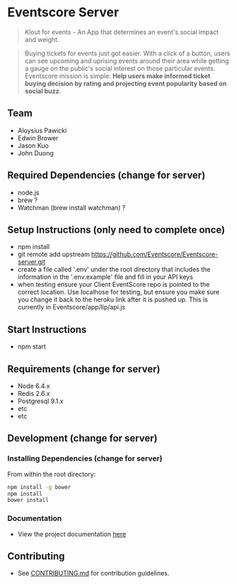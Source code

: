 # Eventscore Server

> Klout for events - An App that determines an event's social impact and weight.

> Buying tickets for events just got easier. With a click of a button, users can see upcoming and uprising events around their area while getting a gauge on the public's social interest on those particular events. Eventscore mission is simple: **Help users make informed ticket buying decision by rating and projecting event popularity based on social buzz**.

## Team

- Aloysius Pawicki
- Edwin Brower
- Jason Kuo
- John Duong

## Required Dependencies (change for server)
- node.js 
- brew ?
- Watchman (brew install watchman) ?

## Setup Instructions (only need to complete once)

- npm install
- git remote add upstream https://github.com/Eventscore/Eventscore-server.git
- create a file called '.env' under the root directory that includes the information in the '.env.example' file and fill in your API keys
- when testing ensure your Client EventScore repo is pointed to the correct location. Use localhose for testing, but ensure you make sure you change it back to the heroku link after it is pushed up. This is currently in Eventscore/app/lip/api.js

## Start Instructions
- npm start

## Requirements (change for server)

- Node 6.4.x
- Redis 2.6.x
- Postgresql 9.1.x
- etc
- etc

## Development (change for server)

### Installing Dependencies (change for server)

From within the root directory:

```sh
npm install -g bower
npm install
bower install
```

### Documentation

- View the project documentation [here](https://docs.google.com/document/d/1bOhUhUnwRuyP1Lwo77mrFLjlYe-N_BVRGO15Y5kEWAI/edit?usp=sharing)

## Contributing

- See [CONTRIBUTING.md](_CONTRIBUTING.md) for contribution guidelines.
